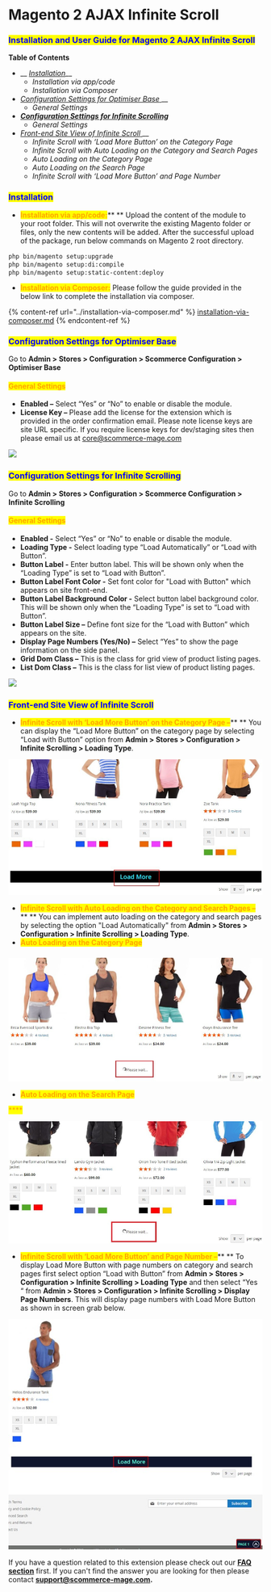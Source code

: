 # Magento 2 AJAX Infinite Scroll

### <mark style="color:blue;">Installation and User Guide for Magento 2 AJAX Infinite Scroll</mark>&#x20;

**Table of Contents**

* &#x20;__ [_Installation_](magento-2-ajax-infinite-scroll.md#\_toc\_250007)__
  * _Installation via app/code_
  * _Installation via Composer_
* [_Configuration Settings for Optimiser Base_ ](magento-2-ajax-infinite-scroll.md#\_toc\_250006)__
  * _General Settings_&#x20;
* __[_Configuration Settings for Infinite Scrolling_ ](magento-2-ajax-infinite-scroll.md#\_toc\_250004)__
  * _General Settings_&#x20;
* [_Front-end Site View of Infinite Scroll_ ](magento-2-ajax-infinite-scroll.md#\_toc\_250002)__
  * _Infinite Scroll with ‘Load More Button’ on the Category Page_&#x20;
  * _Infinite Scroll with Auto Loading on the Category and Search Pages_&#x20;
  * _Auto Loading on the Category Page_&#x20;
  * _Auto Loading on the Search Page_&#x20;
  * _Infinite Scroll with ‘Load More Button’ and Page Number_&#x20;

### <mark style="color:blue;">Installation</mark> <a href="#_toc_250007" id="_toc_250007"></a>

* <mark style="color:orange;">**Installation via app/code:**</mark>** ** Upload the content of the module to your root folder. This will not overwrite the existing Magento folder or files, only the new contents will be added. After the successful upload of the package, run below commands on Magento 2 root directory.

```
php bin/magento setup:upgrade
php bin/magento setup:di:compile
php bin/magento setup:static-content:deploy
```

* <mark style="color:orange;">**Installation via Composer:**</mark> Please follow the guide provided in the below link to complete the installation via composer.

{% content-ref url="../installation-via-composer.md" %}
[installation-via-composer.md](../installation-via-composer.md)
{% endcontent-ref %}

### <mark style="color:blue;">Configuration Settings for Optimiser Base</mark> <a href="#_toc_250006" id="_toc_250006"></a>

Go to **Admin > Stores > Configuration > Scommerce Configuration > Optimiser Base**

#### <mark style="color:orange;">General Settings</mark> <a href="#_toc_250005" id="_toc_250005"></a>

* **Enabled –** Select “Yes” or “No” to enable or disable the module.
* **License Key –** Please add the license for the extension which is provided in the order confirmation email. Please note license keys are site URL specific. If you require license keys for dev/staging sites then please email us at [core@scommerce-mage.com](mailto:core@scommerce-mage.com)

![](../../.gitbook/assets/general\_infinite.png)

### <mark style="color:blue;">Configuration Settings for Infinite Scrolling</mark> <a href="#_toc_250004" id="_toc_250004"></a>

Go to **Admin > Stores > Configuration > Scommerce Configuration > Infinite Scrolling**

#### <mark style="color:orange;">General Settings</mark> <a href="#_toc_250003" id="_toc_250003"></a>

* **Enabled -** Select “Yes” or “No” to enable or disable the module.
* **Loading Type -** Select loading type “Load Automatically” or “Load with Button”.
* **Button Label -** Enter button label. This will be shown only when the “Loading Type” is set to “Load with Button”.
* **Button Label Font Color -** Set font color for "Load with Button" which appears on site front-end.
* **Button Label Background Color -** Select button label background color. This will be shown only when the “Loading Type” is set to “Load with Button”.
* **Button Label Size –** Define font size for the “Load with Button” which appears on the site.
* **Display Page Numbers (Yes/No) –** Select “Yes” to show the page information on the side panel.
* **Grid Dom Class –** This is the class for grid view of product listing pages.
* **List Dom Class –** This is the class for list view of product listing pages.

![](../../.gitbook/assets/general\_infiniteloading.png)

### <mark style="color:blue;">Front-end Site View of Infinite Scroll</mark> <a href="#_toc_250002" id="_toc_250002"></a>

* <mark style="color:orange;">**Infinite Scroll with ‘Load More Button’ on the Category Page –**</mark>** ** You can display the “Load More Button” on the category page by selecting “Load with Button” option from **Admin > Stores > Configuration > Infinite Scrolling > Loading Type**.

![](<../../.gitbook/assets/3 (80)>)

* <mark style="color:orange;">**Infinite Scroll with Auto Loading on the Category and Search Pages –**</mark>** ** You can implement auto loading on the category and search pages by selecting the option "Load Automatically" from **Admin > Stores > Configuration > Infinite Scrolling > Loading Type**.
* <mark style="color:orange;">**Auto Loading on the Category Page**</mark>

### &#x20;<a href="#_toc_250001" id="_toc_250001"></a>

![](<../../.gitbook/assets/4 (15)>)

* <mark style="color:orange;">**Auto Loading on the Search Page**</mark>

<mark style="color:orange;">****</mark>

![](<../../.gitbook/assets/5 (70)>)

* <mark style="color:orange;">**Infinite Scroll with ‘Load More Button’ and Page Number –**</mark>** ** To display Load More Button with page numbers on category and search pages first select option “Load with Button” from **Admin > Stores > Configuration > Infinite Scrolling > Loading Type** and then select “Yes “ from **Admin > Stores > Configuration > Infinite Scrolling > Display Page Numbers**. This will display page numbers with Load More Button as shown in screen grab below.

![](<../../.gitbook/assets/6 (62)>)

If you have a question related to this extension please check out our [**FAQ section**](https://www.scommerce-mage.com/magento-2-infinite-scroll.html#faq) first. If you can't find the answer you are looking for then please contact [**support@scommerce-mage.com**](mailto:core@scommerce-mage.com)**.**
